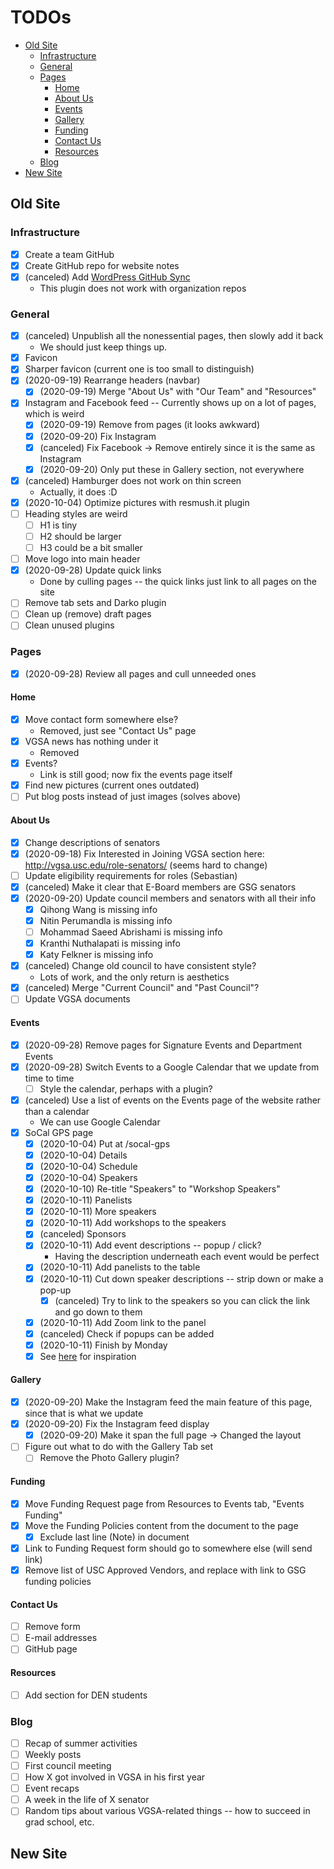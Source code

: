 # TODOs

<!-- vim-markdown-toc GFM -->

* [Old Site](#old-site)
  * [Infrastructure](#infrastructure)
  * [General](#general)
  * [Pages](#pages)
    * [Home](#home)
    * [About Us](#about-us)
    * [Events](#events)
    * [Gallery](#gallery)
    * [Funding](#funding)
    * [Contact Us](#contact-us)
    * [Resources](#resources)
  * [Blog](#blog)
* [New Site](#new-site)

<!-- vim-markdown-toc -->

## Old Site

### Infrastructure

- [x] Create a team GitHub
- [x] Create GitHub repo for website notes
- [x] (canceled) Add
      [WordPress GitHub Sync](https://wordpress.org/plugins/wp-github-sync/)
  - This plugin does not work with organization repos

### General

- [x] (canceled) Unpublish all the nonessential pages, then slowly add it back
  - We should just keep things up.
- [x] Favicon
- [x] Sharper favicon (current one is too small to distinguish)
- [x] (2020-09-19) Rearrange headers (navbar)
  - [x] (2020-09-19) Merge "About Us" with "Our Team" and "Resources"
- [x] Instagram and Facebook feed -- Currently shows up on a lot of pages, which
      is weird
  - [x] (2020-09-19) Remove from pages (it looks awkward)
  - [x] (2020-09-20) Fix Instagram
  - [x] (canceled) Fix Facebook -> Remove entirely since it is the same as
        Instagram
  - [x] (2020-09-20) Only put these in Gallery section, not everywhere
- [x] (canceled) Hamburger does not work on thin screen
  - Actually, it does :D
- [x] (2020-10-04) Optimize pictures with resmush.it plugin
- [ ] Heading styles are weird
  - [ ] H1 is tiny
  - [ ] H2 should be larger
  - [ ] H3 could be a bit smaller
- [ ] Move logo into main header
- [x] (2020-09-28) Update quick links
  - Done by culling pages -- the quick links just link to all pages on the site
- [ ] Remove tab sets and Darko plugin
- [ ] Clean up (remove) draft pages
- [ ] Clean unused plugins

### Pages

- [x] (2020-09-28) Review all pages and cull unneeded ones

#### Home

- [x] Move contact form somewhere else?
  - Removed, just see "Contact Us" page
- [x] VGSA news has nothing under it
  - Removed
- [x] Events?
  - Link is still good; now fix the events page itself
- [x] Find new pictures (current ones outdated)
- [ ] Put blog posts instead of just images (solves above)

#### About Us

- [x] Change descriptions of senators
- [x] (2020-09-18) Fix Interested in Joining VGSA section here:
      <http://vgsa.usc.edu/role-senators/> (seems hard to change)
- [ ] Update eligibility requirements for roles (Sebastian)
- [x] (canceled) Make it clear that E-Board members are GSG senators
- [x] (2020-09-20) Update council members and senators with all their info
  - [x] Qihong Wang is missing info
  - [x] Nitin Perumandla is missing info
  - [ ] Mohammad Saeed Abrishami is missing info
  - [x] Kranthi Nuthalapati is missing info
  - [x] Katy Felkner is missing info
- [x] (canceled) Change old council to have consistent style?
  - Lots of work, and the only return is aesthetics
- [x] (canceled) Merge "Current Council" and "Past Council"?
- [ ] Update VGSA documents

#### Events

- [x] (2020-09-28) Remove pages for Signature Events and Department Events
- [x] (2020-09-28) Switch Events to a Google Calendar that we update from time
      to time
  - [ ] Style the calendar, perhaps with a plugin?
- [x] (canceled) Use a list of events on the Events page of the website rather
      than a calendar
  - We can use Google Calendar
- [x] SoCal GPS page
  - [x] (2020-10-04) Put at /socal-gps
  - [x] (2020-10-04) Details
  - [x] (2020-10-04) Schedule
  - [x] (2020-10-04) Speakers
  - [x] (2020-10-10) Re-title "Speakers" to "Workshop Speakers"
  - [x] (2020-10-11) Panelists
  - [x] (2020-10-11) More speakers
  - [x] (2020-10-11) Add workshops to the speakers
  - [x] (canceled) Sponsors
  - [x] (2020-10-11) Add event descriptions -- popup / click?
    - Having the description underneath each event would be perfect
  - [x] (2020-10-11) Add panelists to the table
  - [x] (2020-10-11) Cut down speaker descriptions -- strip down or make a
        pop-up
    - [x] (canceled) Try to link to the speakers so you can click the link and
          go down to them
  - [x] (2020-10-11) Add Zoom link to the panel
  - [x] (canceled) Check if popups can be added
  - [x] (2020-10-11) Finish by Monday
  - [x] See [here](https://www.calpolypomonapds.com) for inspiration

#### Gallery

- [x] (2020-09-20) Make the Instagram feed the main feature of this page, since
      that is what we update
- [x] (2020-09-20) Fix the Instagram feed display
  - [x] (2020-09-20) Make it span the full page -> Changed the layout
- [ ] Figure out what to do with the Gallery Tab set
  - [ ] Remove the Photo Gallery plugin?

#### Funding

- [x] Move Funding Request page from Resources to Events tab, "Events Funding"
- [x] Move the Funding Policies content from the document to the page
  - [x] Exclude last line (Note) in document
- [x] Link to Funding Request form should go to somewhere else (will send link)
- [x] Remove list of USC Approved Vendors, and replace with link to GSG funding
      policies

#### Contact Us

- [ ] Remove form
- [ ] E-mail addresses
- [ ] GitHub page

#### Resources

- [ ] Add section for DEN students

### Blog

- [ ] Recap of summer activities
- [ ] Weekly posts
- [ ] First council meeting
- [ ] How X got involved in VGSA in his first year
- [ ] Event recaps
- [ ] A week in the life of X senator
- [ ] Random tips about various VGSA-related things -- how to succeed in grad
      school, etc.

## New Site
